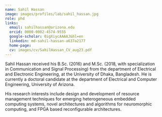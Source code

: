 ```yaml
---
name: Sahil Hassan
image: images/profiles/lab/sahil_hassan.jpg
role: phd
links:
  email: sahilhassan@arizona.edu
  orcid: 0000-0002-4574-9555 
  google-scholar: 0igXiycAAAAJ&hl=en 
  linkedin: md-sahil-hassan-a637a2177
  home-page: 
  cv: images/cv/SahilHassan_CV_aug23.pdf 
---
```


Sahil Hassan received his B.Sc. (2016) and M.Sc. (2018, with specialization in Communication and Signal Processing) from the department of Electrical and Electronic Engineering, at the University of Dhaka, Bangladesh. He is currently a doctoral candidate at the department of Electrical and Computer Engineering, University of Arizona. 

His research interests include design and development of resource management techniques for emerging heterogeneous embedded computing systems, novel architectures and algorithms for neuromorphic computing, and FPGA based reconfigurable architectures.
